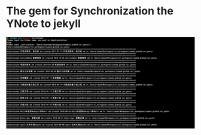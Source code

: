 # The gem for Synchronization the YNote to jekyll

![image](https://github.com/iiewad/ynotegit/blob/master/screenshot/WechatIMG1.png?raw=true)
